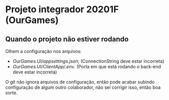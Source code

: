 # Projeto integrador 20201F (OurGames)

## Quando o projeto não estiver rodando
Olhem a configuração nos arquivos:
  + *OurGames.UI/appsettings.json*; (ConnectionString deve estar incorreta)
  + *OurGames.UI/ClientApp/.env*.   (Porta em que está rodando o back-end deve estar incorreta)

O git não ignora arquivos de configuração, então pode acabar subindo configuração de algum outro colaborador, não sei corrigir isso, então boa sorte.

